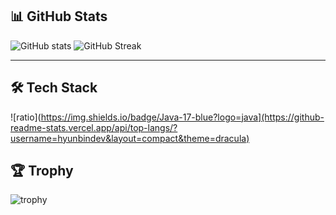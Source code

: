 ## 📊 GitHub Stats
![GitHub stats](https://github-readme-stats.vercel.app/api?username=hyunbin&show_icons=true&theme=radical)
![GitHub Streak](https://streak-stats.demolab.com?user=hyunbin&theme=tokyonight)

---

## 🛠️ Tech Stack
![ratio](https://img.shields.io/badge/Java-17-blue?logo=java](https://github-readme-stats.vercel.app/api/top-langs/?username=hyunbindev&layout=compact&theme=dracula)

## 🏆 Trophy
![trophy](https://github-profile-trophy.vercel.app/?username=hyunbin&theme=onedark)
